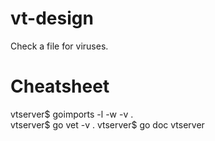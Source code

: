 # vt-design
Check a file for viruses.

# Cheatsheet
vtserver$ goimports -l -w -v .  
vtserver$ go vet -v .
vtserver$ go doc vtserver
